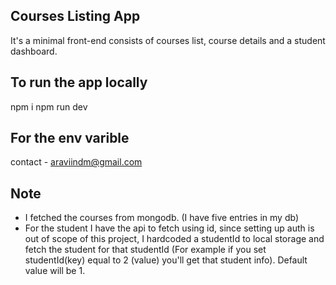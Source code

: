 ## Courses Listing App

It's a minimal front-end consists of courses list, course details and a student dashboard.

## To run the app locally

npm i
npm run dev

## For the env varible

contact - araviindm@gmail.com

## Note

- I fetched the courses from mongodb. (I have five entries in my db)
- For the student I have the api to fetch using id, since setting up auth is out of scope of this project, I hardcoded a studentId to local storage and fetch the student for that studentId (For example if you set studentId(key) equal to 2 (value) you'll get that student info). Default value will be 1.
